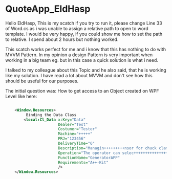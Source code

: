 # QuoteApp_EldHasp

Hello EldHasp, 
This is my scatch if you try to run it, please change Line 33 of Word.cs as i was unable to assign a relative path to open to word template.
I would be very happy, if you could show me how to set the path to relative. I spend about 2 hours but nothing worked. 

This scatch works perfect for me and i know that this has nothing to do with MVVM Pattern.
In my opinion a design Pattern is very important when working in a big team eg. but in this case a quick solution is what i need. 

I talked to my colleague about this Topic and he also said, that he is working like my solution. 
I have read a lot about MVVM and don't see how this should be useful for our purposes. 

The initial question was: How to get access to an Object created on WPF Level like here: 

```xml

    <Window.Resources>
         Binding the Data Class
        <local:Cl_Data x:Key="Data" 
                       Dealer="Test"
                       Costumer="Tester"
                       Machine="+++++"
                       PRJ="123456"
                       DeliveryTime="6"
                       Description="Managin+++++++++nsor for chuck clamp unclamp position"
                       Operation="The operator can selec++++++++++++++++++++++++++++++++++++or next time"
                       FunctionName="GeneratorAPP"
                       Requirements="A++-Kit"
                       />
    </Window.Resources>
    
 ```
